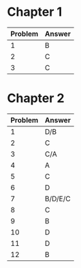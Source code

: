 # Chapter 1
| Problem  | Answer |
| ------------- | ------------- |
| 1  | B  |
| 2  | C  |
| 3  | C  |

# Chapter 2
| Problem  | Answer |
| ------------- | ------------- |
| 1  | D/B  |
| 2  | C  |
| 3  | C/A  |
| 4  | A  |
| 5  | C  |
| 6  | D  |
| 7  | B/D/E/C  |
| 8  | C  |
| 9  | B  |
| 10  | D  |
| 11  | D  |
| 12  | B  |
